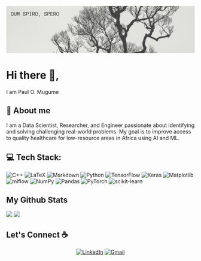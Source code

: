 
![alt text](./images/Paul-banner.png)

# Hi there 👋,
I am Paul O. Mugume

## 💫 About me
I am a Data Scientist, Researcher, and Engineer passionate about identifying and solving challenging real-world problems. My goal is to improve access to quality healthcare for low-resource areas in Africa using AI and ML.


## 💻 Tech Stack:
![C++](https://img.shields.io/badge/c++-%2300599C.svg?style=for-the-badge&logo=c%2B%2B&logoColor=white) 
![LaTeX](https://img.shields.io/badge/latex-%23008080.svg?style=for-the-badge&logo=latex&logoColor=white) 
![Markdown](https://img.shields.io/badge/markdown-%23000000.svg?style=for-the-badge&logo=markdown&logoColor=white) ![Python](https://img.shields.io/badge/python-3670A0?style=for-the-badge&logo=python&logoColor=ffdd54) 
![TensorFlow](https://img.shields.io/badge/TensorFlow-%23FF6F00.svg?style=for-the-badge&logo=TensorFlow&logoColor=white) ![Keras](https://img.shields.io/badge/Keras-%23D00000.svg?style=for-the-badge&logo=Keras&logoColor=white) 
![Matplotlib](https://img.shields.io/badge/Matplotlib-%23ffffff.svg?style=for-the-badge&logo=Matplotlib&logoColor=black) ![mlflow](https://img.shields.io/badge/mlflow-%23d9ead3.svg?style=for-the-badge&logo=numpy&logoColor=blue) 
![NumPy](https://img.shields.io/badge/numpy-%23013243.svg?style=for-the-badge&logo=numpy&logoColor=white) ![Pandas](https://img.shields.io/badge/pandas-%23150458.svg?style=for-the-badge&logo=pandas&logoColor=white) 
![PyTorch](https://img.shields.io/badge/PyTorch-%23EE4C2C.svg?style=for-the-badge&logo=PyTorch&logoColor=white) ![scikit-learn](https://img.shields.io/badge/scikit--learn-%23F7931E.svg?style=for-the-badge&logo=scikit-learn&logoColor=white)

## My Github Stats
![](http://github-profile-summary-cards.vercel.app/api/cards/profile-details?username=PaulOkwija&theme=github_dark)
![](http://github-profile-summary-cards.vercel.app/api/cards/stats?username=PaulOkwija&theme=github_dark)


## Let's Connect :coffee:
<p align="center">
	<a href="https://www.linkedin.com/in/paul-mugume-8166a2161"><img src="https://img.icons8.com/bubbles/50/000000/linkedin.png" alt="LinkedIn"/></a>
	<a href="mailto:okwijapaul@gmail.com"><img src="https://img.icons8.com/bubbles/50/000000/gmail.png" alt="Gmail"/></a>
</p>

<!--
**PaulOkwija/PaulOkwija** is a ✨ _special_ ✨ repository because its `README.md` (this file) appears on your GitHub profile.

Here are some ideas to get you started:

- 🔭 I’m currently working on ...
- 🌱 I’m currently learning ...
- 👯 I’m looking to collaborate on ...
- 🤔 I’m looking for help with ...
- 💬 Ask me about ...
- 📫 How to reach me: ...
- 😄 Pronouns: ...
- ⚡ Fun fact: ...
-->

